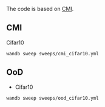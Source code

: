 The code is based on [CMI](https://github.com/zju-vipa/CMI).

## CMI

Cifar10
```shell
wandb sweep sweeps/cmi_cifar10.yml
```


## OoD

* Cifar10
```shell
wandb sweep sweeps/ood_cifar10.yml
```
